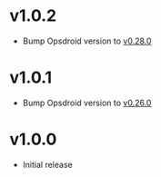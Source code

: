 # v1.0.2

* Bump Opsdroid version to [v0.28.0](https://github.com/opsdroid/opsdroid/releases/tag/v0.28.0)

# v1.0.1

* Bump Opsdroid version to [v0.26.0](https://github.com/opsdroid/opsdroid/releases/tag/v0.26.0)

# v1.0.0

* Initial release
